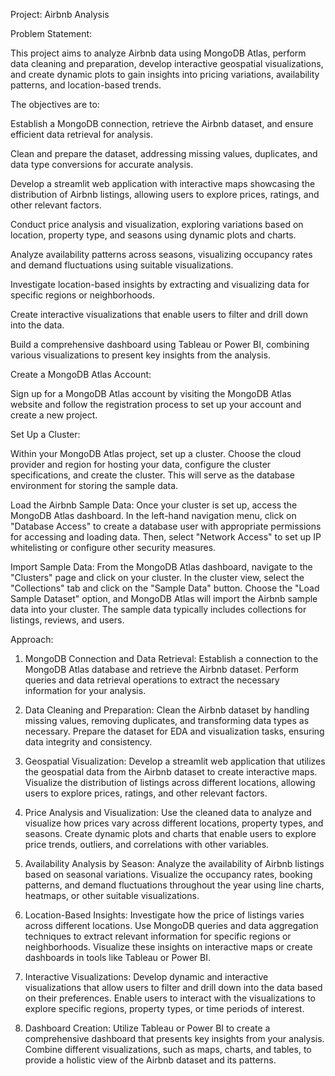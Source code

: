 Project: Airbnb Analysis

Problem Statement:

 This project aims to analyze Airbnb data using MongoDB Atlas, perform data cleaning and preparation, develop interactive geospatial visualizations, and create dynamic plots to gain insights into pricing variations, availability patterns, and location-based trends. 

The objectives are to:

 Establish a MongoDB connection, retrieve the Airbnb dataset, and ensure efficient data retrieval for analysis.

 Clean and prepare the dataset, addressing missing values, duplicates, and data type conversions for accurate analysis.

 Develop a streamlit web application with interactive maps showcasing the distribution of Airbnb listings, allowing users to explore prices, ratings, and other relevant factors.

 Conduct price analysis and visualization, exploring variations based on location, property type, and seasons using dynamic plots and charts.

 Analyze availability patterns across seasons, visualizing occupancy rates and demand fluctuations using suitable visualizations.

 Investigate location-based insights by extracting and visualizing data for specific regions or neighborhoods.

 Create interactive visualizations that enable users to filter and drill down into the data.

 Build a comprehensive dashboard using Tableau or Power BI, combining various visualizations to present key insights from the analysis.

Create a MongoDB Atlas Account:

 Sign up for a MongoDB Atlas account by visiting the MongoDB Atlas website and follow the registration process to set up your account and create a new project.

Set Up a Cluster:

 Within your MongoDB Atlas project, set up a cluster. Choose the cloud provider and region for hosting your data, configure the cluster specifications, and create the cluster. This will serve as the database environment for storing the sample data.

 Load the Airbnb Sample Data: Once your cluster is set up, access the MongoDB Atlas dashboard. In the left-hand navigation menu, click on "Database Access" to create a database user with appropriate permissions for accessing and loading data. Then, select "Network Access" to set up IP whitelisting or configure other security measures.

 Import Sample Data: From the MongoDB Atlas dashboard, navigate to the "Clusters" page and click on your cluster. In the cluster view, select the "Collections" tab and click on the "Sample Data" button. Choose the "Load Sample Dataset" option, and MongoDB Atlas will import the Airbnb sample data into your cluster. The sample data typically includes collections for listings, reviews, and users.

Approach: 

1. MongoDB Connection and Data Retrieval: Establish a connection to the MongoDB Atlas database and retrieve the Airbnb dataset. Perform queries and data retrieval operations to extract the necessary information for your analysis.

2. Data Cleaning and Preparation: Clean the Airbnb dataset by handling missing values, removing duplicates, and transforming data types as necessary. Prepare the dataset for EDA and visualization tasks, ensuring data integrity and consistency.

3. Geospatial Visualization: Develop a streamlit web application that utilizes  the geospatial data from the Airbnb dataset to create interactive maps. Visualize the distribution of listings across different locations, allowing users to explore prices, ratings, and other relevant factors.

4. Price Analysis and Visualization: Use the cleaned data to analyze and visualize how prices vary across different locations, property types, and seasons. Create dynamic plots and charts that enable users to explore price trends, outliers, and correlations with other variables.

5. Availability Analysis by Season: Analyze the availability of Airbnb listings based on seasonal variations. Visualize the occupancy rates, booking patterns, and demand fluctuations throughout the year using line charts, heatmaps, or other suitable visualizations.

6. Location-Based Insights: Investigate how the price of listings varies across different locations. Use MongoDB queries and data aggregation techniques to extract relevant information for specific regions or neighborhoods. Visualize these insights on interactive maps or create dashboards in tools like Tableau or Power BI.

7. Interactive Visualizations: Develop dynamic and interactive visualizations that allow users to filter and drill down into the data based on their preferences. Enable users to interact with the visualizations to explore specific regions, property types, or time periods of interest.

8. Dashboard Creation: Utilize Tableau or Power BI to create a comprehensive dashboard that presents key insights from your analysis. Combine different visualizations, such as maps, charts, and tables, to provide a holistic view of the Airbnb dataset and its patterns.